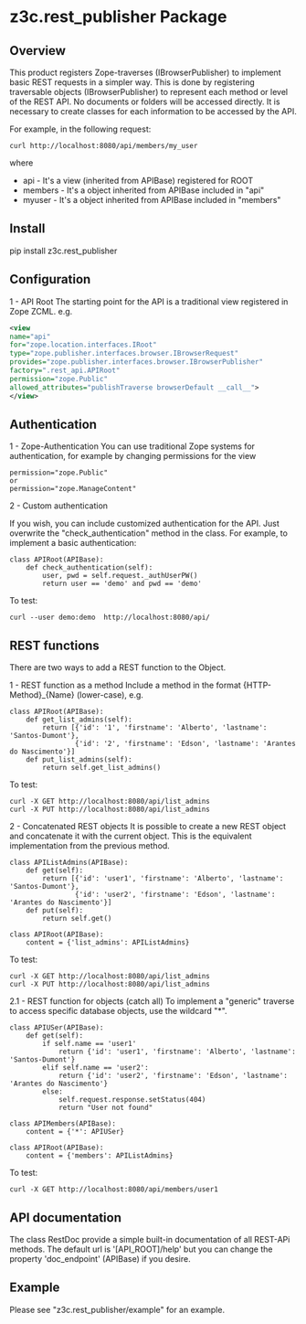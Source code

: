 
z3c.rest_publisher Package
==========================

Overview
--------

This product registers Zope-traverses (IBrowserPublisher) to implement basic REST requests in a simpler way.
This is done by registering traversable objects (IBrowserPublisher) to represent each method or level of the REST API.
No documents or folders will be accessed directly. It is necessary to create classes for each information to be accessed by the API.

For example, in the following request:

    curl http://localhost:8080/api/members/my_user

where
 - api - It's a view (inherited from APIBase) registered for ROOT
 - members - It's a object inherited from APIBase included in "api"
 - myuser - It's a object inherited from APIBase included in "members"

Install
-------

pip install z3c.rest_publisher

Configuration
-------------

1 - API Root
The starting point for the API is a traditional view registered in Zope ZCML. e.g.

```xml
<view
name="api"
for="zope.location.interfaces.IRoot"
type="zope.publisher.interfaces.browser.IBrowserRequest"
provides="zope.publisher.interfaces.browser.IBrowserPublisher"
factory=".rest_api.APIRoot"
permission="zope.Public"
allowed_attributes="publishTraverse browserDefault __call__">
</view>
```

Authentication
--------------

1 - Zope-Authentication
You can use traditional Zope systems for authentication, for example by changing permissions for the view

    permission="zope.Public"
    or
    permission="zope.ManageContent"

2 - Custom authentication

If you wish, you can include customized authentication for the API. Just overwrite the "check_authentication" method in the class.
For example, to implement a basic authentication:

    class APIRoot(APIBase):
        def check_authentication(self):
            user, pwd = self.request._authUserPW()
            return user == 'demo' and pwd == 'demo'

To test:

    curl --user demo:demo  http://localhost:8080/api/

REST functions
--------------

There are two ways to add a REST function to the Object.

1 - REST function as a method
Include a method in the format {HTTP-Method}_{Name} (lower-case), e.g.

    class APIRoot(APIBase):
        def get_list_admins(self):
            return [{'id': '1', 'firstname': 'Alberto', 'lastname': 'Santos-Dumont'},
                    {'id': '2', 'firstname': 'Edson', 'lastname': 'Arantes do Nascimento'}]
        def put_list_admins(self):
            return self.get_list_admins()

To test:

    curl -X GET http://localhost:8080/api/list_admins
    curl -X PUT http://localhost:8080/api/list_admins

2 - Concatenated REST objects
It is possible to create a new REST object and concatenate it with the current object.
This is the equivalent implementation from the previous method.

    class APIListAdmins(APIBase):
        def get(self):
            return [{'id': 'user1', 'firstname': 'Alberto', 'lastname': 'Santos-Dumont'},
                    {'id': 'user2', 'firstname': 'Edson', 'lastname': 'Arantes do Nascimento'}]
        def put(self):
            return self.get()

    class APIRoot(APIBase):
        content = {'list_admins': APIListAdmins}

To test:

    curl -X GET http://localhost:8080/api/list_admins
    curl -X PUT http://localhost:8080/api/list_admins

2.1 - REST function for objects (catch all)
To implement a "generic" traverse to access specific database objects, use the wildcard "*".

    class APIUSer(APIBase):
        def get(self):
            if self.name == 'user1'
                return {'id': 'user1', 'firstname': 'Alberto', 'lastname': 'Santos-Dumont'}
            elif self.name == 'user2':
                return {'id': 'user2', 'firstname': 'Edson', 'lastname': 'Arantes do Nascimento'}
            else:
                self.request.response.setStatus(404)
                return "User not found"

    class APIMembers(APIBase):
        content = {'*': APIUSer}

    class APIRoot(APIBase):
        content = {'members': APIListAdmins}

To test:

    curl -X GET http://localhost:8080/api/members/user1

API documentation
-----------------

The class RestDoc provide a simple built-in documentation of all REST-APi methods. 
The default url is '[API_ROOT]/help' but you can change the property 'doc_endpoint' (APIBase) if you desire.


Example
-------

Please see "z3c.rest_publisher/example" for an example.
